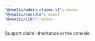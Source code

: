 ```yaml
---
"@wso2is/admin.claims.v1": minor
"@wso2is/console": minor
"@wso2is/i18n": minor
---
```


Support claim inheritance in the console
